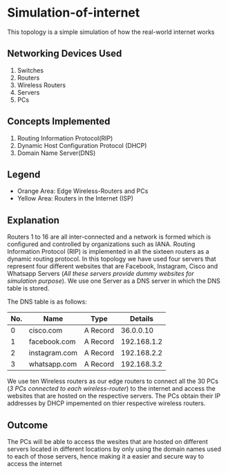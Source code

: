 # Simulation-of-internet
This topology is a simple simulation of how the real-world internet works

## Networking Devices Used
1. Switches
2. Routers
3. Wireless Routers
4. Servers
5. PCs

## Concepts Implemented
1. Routing Information Protocol(RIP)
2. Dynamic Host Configuration Protocol (DHCP)
3. Domain Name Server(DNS)

## Legend
* Orange Area: Edge Wireless-Routers and PCs
* Yellow Area: Routers in the Internet (ISP)

## Explanation
Routers 1 to 16 are all inter-connected and a network is formed which is configured and controlled by organizations such as IANA. Routing Information Protocol (RIP) is implemented in all the sixteen routers as a dynamic routing protocol. In this topology we have used four servers that represent four different websites that are Facebook, Instagram, Cisco and Whatsapp Servers (*All these servers provide dummy websites for simulation purpose*). We use one Server as a DNS server in which the DNS table is stored.

The DNS table is as follows:

| No. | Name | Type | Details |
|-------|--------------------|--------------|----------------|
| 0 | cisco.com | A Record | 36.0.0.10 |
| 1 | facebook.com | A Record | 192.168.1.2 |
| 2 | instagram.com | A Record | 192.168.2.2 |
| 3 | whatsapp.com | A Record | 192.168.3.2 |

We use ten Wireless routers as our edge routers to connect all the 30 PCs (*3 PCs connected to each wireless-router*) to the internet and access the websites that are hosted on the respective servers. The PCs obtain their IP addresses by DHCP impemented on thier respective wireless routers.

## Outcome
The PCs will be able to access the wesites that are hosted on different servers located in different locations by only using the domain names used to each of those servers, hence making it a easier and secure way to access the internet

